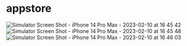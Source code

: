 # appstore
![Simulator Screen Shot - iPhone 14 Pro Max - 2023-02-10 at 16 45 42](https://user-images.githubusercontent.com/121867874/218079604-189d7319-04f7-43ad-849a-c96787939f87.png)
![Simulator Screen Shot - iPhone 14 Pro Max - 2023-02-10 at 16 45 48](https://user-images.githubusercontent.com/121867874/218079620-fbcbdcd1-1b29-4428-b5bc-50aa2e7d1b24.png)
![Simulator Screen Shot - iPhone 14 Pro Max - 2023-02-10 at 16 46 03](https://user-images.githubusercontent.com/121867874/218079634-93d807d7-7ef8-480d-9501-c102182117ce.png)

